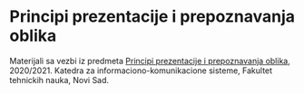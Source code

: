 # Principi prezentacije i prepoznavanja oblika

Materijali sa vezbi iz predmeta [Principi prezentacije i prepoznavanja oblika](http://www.ftn.uns.ac.rs/834557350/principi-prezentacije-i-prepoznavanja-oblika), 2020/2021. Katedra za informaciono-komunikacione sisteme, Fakultet tehnickih nauka, Novi Sad.

